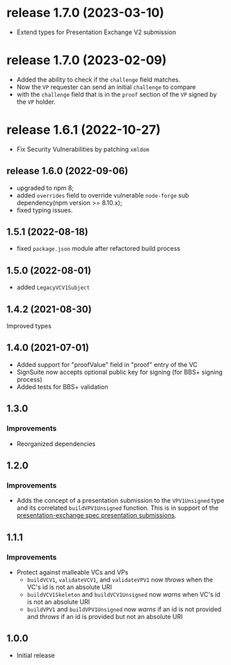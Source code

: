 # release 1.7.0 (2023-03-10)
* Extend types for Presentation Exchange V2 submission
# release 1.7.0 (2023-02-09)
* Added the ability to check if the `challenge` field matches.
* Now the `VP` requester can send an initial `challenge` to compare
* with the `challenge` field that is in the `proof` section of the `VP` signed by the `VP` holder.
# release 1.6.1 (2022-10-27)
* Fix Security Vulnerabilities by patching `xmldom`
## release 1.6.0 (2022-09-06)
* upgraded to npm 8;
* added `overrides` field to override vulnerable `node-forge` sub dependency(npm version >= 8.10.x);
* fixed typing issues.

## 1.5.1 (2022-08-18)
* fixed `package.json` module after refactored build process

## 1.5.0 (2022-08-01)
* added `LegacyVCV1Subject`

## 1.4.2 (2021-08-30)

Improved types

## 1.4.0 (2021-07-01)

* Added support for "proofValue" field in "proof" entry of the VC
* SignSuite now accepts optional public key for signing (for BBS+ signing process)
* Added tests for BBS+ validation

## 1.3.0

### Improvements

* Reorganized dependencies

## 1.2.0

### Improvements

- Adds the concept of a presentation submission to the `VPV1Unsigned` type and its correlated `buildVPV1Unsigned` function. This is in support of the [presentation-exchange spec presentation submissions](https://identity.foundation/presentation-exchange/#presentation-submissions).

## 1.1.1

### Improvements

- Protect against malleable VCs and VPs
  - `buildVCV1`, `validateVCV1`, and `validateVPV1` now _throws_ when the VC's id is not an absolute URI
  - `buildVCV1Skeleton` and `buildVCV1Unsigned` now _warns_ when VC's id is not an absolute URI
  - `buildVPV1` and `buildVPV1Unsigned` now _warns_ if an id is not provided and _throws_ if an id is provided but not an absolute URI

## 1.0.0

- Initial release
